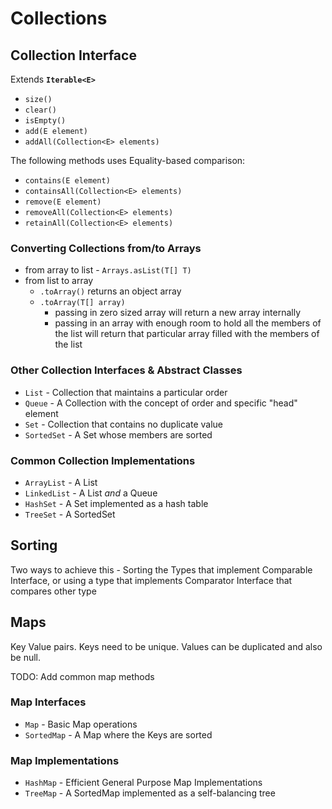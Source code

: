 # Collections

## Collection Interface
Extends **`Iterable<E>`**
- `size()`
- `clear()`
- `isEmpty()`
- `add(E element)`
- `addAll(Collection<E> elements)`

The following methods uses Equality-based comparison:
- `contains(E element)`
- `containsAll(Collection<E> elements)`
- `remove(E element)`
- `removeAll(Collection<E> elements)`
- `retainAll(Collection<E> elements)`

### Converting Collections from/to Arrays

- from array to list - `Arrays.asList(T[] T)`
- from list to array
  - `.toArray()` returns an object array
  - `.toArray(T[] array)`
    - passing in zero sized array will return a new array internally
    - passing in an array with enough room to hold all the members of the list will return that particular array filled with the members of the list


### Other Collection Interfaces & Abstract Classes

- `List` - Collection that maintains a particular order
- `Queue` - A Collection with the concept of order and specific "head" element
- `Set` - Collection that contains no duplicate value
- `SortedSet` - A Set whose members are sorted

### Common Collection Implementations

- `ArrayList` - A List
- `LinkedList` - A List *and* a Queue
- `HashSet` - A Set implemented as a hash table
- `TreeSet` - A SortedSet

## Sorting
Two ways to achieve this - Sorting the Types that implement Comparable Interface, or using a type that implements Comparator Interface that compares other type

## Maps
Key Value pairs. Keys need to be unique. Values can be duplicated and also be null.

TODO: Add common map methods

### Map Interfaces

- `Map` - Basic Map operations
- `SortedMap` - A Map where the Keys are sorted

### Map Implementations

- `HashMap` - Efficient General Purpose Map Implementations
- `TreeMap` - A SortedMap implemented as a self-balancing tree
